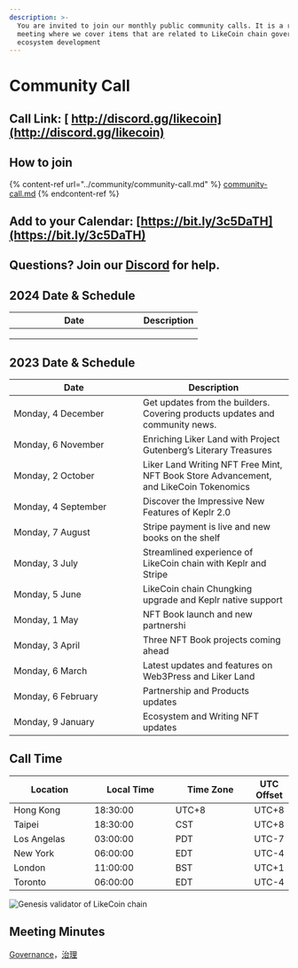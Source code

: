 ```yaml
---
description: >-
  You are invited to join our monthly public community calls. It is a recurrent
  meeting where we cover items that are related to LikeCoin chain governance and
  ecosystem development
---
```


# Community Call

## Call Link: [ http://discord.gg/likecoin](http://discord.gg/likecoin)

## How to join

{% content-ref url="../community/community-call.md" %}
[community-call.md](../community/community-call.md)
{% endcontent-ref %}

## Add to your Calendar: [https://bit.ly/3c5DaTH](https://bit.ly/3c5DaTH)

## Questions? Join our [Discord](http://discord.gg/likecoin) for help.

## **2024 Date & Schedule**



<table><thead><tr><th width="218">Date </th><th>Description</th></tr></thead><tbody><tr><td></td><td></td></tr><tr><td></td><td></td></tr><tr><td></td><td></td></tr></tbody></table>

## **2023 Date & Schedule**

<table><thead><tr><th width="217">Date </th><th>Description</th></tr></thead><tbody><tr><td>Monday, 4 December</td><td>Get updates from the builders. Covering products updates and community news.</td></tr><tr><td>Monday, 6 November</td><td>Enriching Liker Land with Project Gutenberg’s Literary Treasures</td></tr><tr><td>Monday, 2 October</td><td>Liker Land Writing NFT Free Mint, NFT Book Store Advancement, and LikeCoin Tokenomics</td></tr><tr><td>Monday, 4 September</td><td>Discover the Impressive New Features of Keplr 2.0</td></tr><tr><td>Monday, 7 August</td><td>Stripe payment is live and new books on the shelf</td></tr><tr><td>Monday, 3 July</td><td>Streamlined experience of LikeCoin chain with Keplr and Stripe</td></tr><tr><td>Monday, 5 June</td><td>LikeCoin chain Chungking upgrade and Keplr native support</td></tr><tr><td>Monday, 1 May</td><td>NFT Book launch and new partnershi</td></tr><tr><td>Monday, 3 April</td><td>Three NFT Book projects coming ahead</td></tr><tr><td>Monday, 6 March</td><td>Latest updates and features on Web3Press and Liker Land</td></tr><tr><td>Monday, 6 February</td><td>Partnership and Products updates</td></tr><tr><td>Monday, 9 January</td><td>Ecosystem and Writing NFT updates</td></tr></tbody></table>

## **Call Time**

<table><thead><tr><th width="150">Location</th><th width="150">Local Time</th><th width="150">Time Zone</th><th>UTC Offset</th></tr></thead><tbody><tr><td>Hong Kong</td><td>18:30:00</td><td>UTC+8</td><td>UTC+8</td></tr><tr><td>Taipei</td><td>18:30:00</td><td>CST</td><td>UTC+8</td></tr><tr><td>Los Angelas</td><td>03:00:00</td><td>PDT</td><td>UTC-7</td></tr><tr><td>New York</td><td>06:00:00</td><td>EDT</td><td>UTC-4</td></tr><tr><td>London</td><td>11:00:00</td><td>BST</td><td>UTC+1</td></tr><tr><td>Toronto</td><td>06:00:00</td><td>EDT</td><td>UTC-4</td></tr></tbody></table>

![Genesis validator of LikeCoin chain](../../.gitbook/assets/LikeCoin\_AD70\_Validators-01.png)

## Meeting Minutes

[Governance](https://blog.like.co/category/governance/)，[治理](https://blog.like.co/zh/category/%E6%B2%BB%E7%90%86/)
